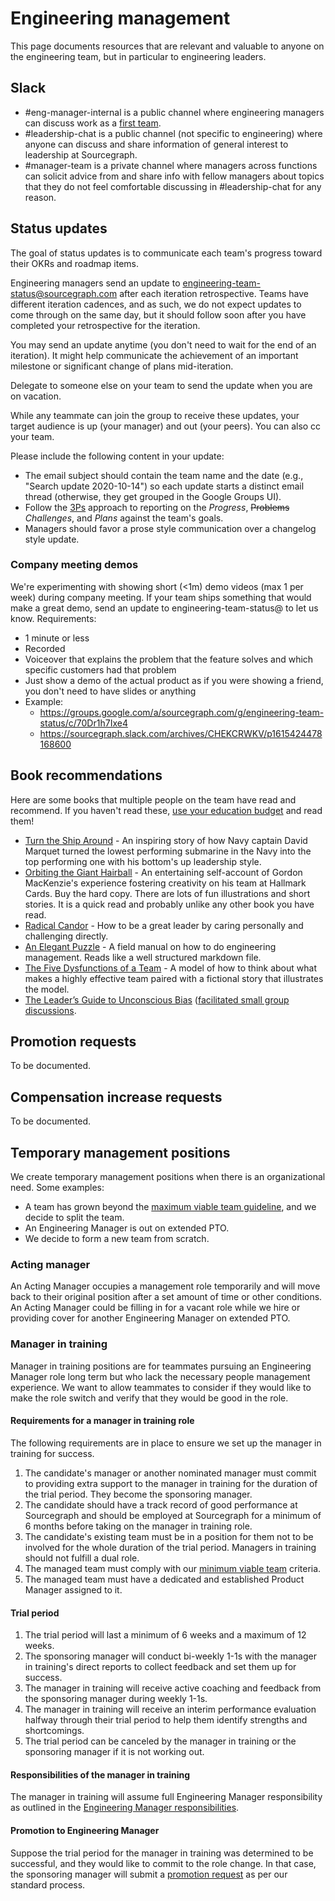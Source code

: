 # Engineering management

This page documents resources that are relevant and valuable to anyone on the engineering team, but in particular to engineering leaders.

## Slack

- #eng-manager-internal is a public channel where engineering managers can discuss work as a [first team](https://lethain.com/first-team/).
- #leadership-chat is a public channel (not specific to engineering) where anyone can discuss and share information of general interest to leadership at Sourcegraph.
- #manager-team is a private channel where managers across functions can solicit advice from and share info with fellow managers about topics that they do not feel comfortable discussing in #leadership-chat for any reason.

## Status updates

The goal of status updates is to communicate each team's progress toward their OKRs and roadmap items.

Engineering managers send an update to [engineering-team-status@sourcegraph.com](https://groups.google.com/a/sourcegraph.com/g/engineering-team-status) after each iteration retrospective. Teams have different iteration cadences, and as such, we do not expect updates to come through on the same day, but it should follow soon after you have completed your retrospective for the iteration.

You may send an update anytime (you don't need to wait for the end of an iteration). It might help communicate the achievement of an important milestone or significant change of plans mid-iteration.

Delegate to someone else on your team to send the update when you are on vacation.

While any teammate can join the group to receive these updates, your target audience is up (your manager) and out (your peers). You can also cc your team.

Please include the following content in your update:

- The email subject should contain the team name and the date (e.g., "Search update 2020-10-14") so each update starts a distinct email thread (otherwise, they get grouped in the Google Groups UI).
- Follow the [3Ps](https://en.wikipedia.org/wiki/Progress,_plans,_problems) approach to reporting on the _Progress_, ~~Problems~~ _Challenges_, and _Plans_ against the team's goals.
- Managers should favor a prose style communication over a changelog style update.

### Company meeting demos

We're experimenting with showing short (<1m) demo videos (max 1 per week) during company meeting. If your team ships something that would make a great demo, send an update to engineering-team-status@ to let us know. Requirements:

- 1 minute or less
- Recorded 
- Voiceover that explains the problem that the feature solves and which specific customers had that problem
- Just show a demo of the actual product as if you were showing a friend, you don't need to have slides or anything
- Example:
  - https://groups.google.com/a/sourcegraph.com/g/engineering-team-status/c/70Dr1h7Ixe4
  - https://sourcegraph.slack.com/archives/CHEKCRWKV/p1615424478168600

## Book recommendations

Here are some books that multiple people on the team have read and recommend. If you haven't read these, [use your education budget](../people-ops/travel.md#professional-development-and-education) and read them!

- [Turn the Ship Around](https://www.amazon.com/Turn-Ship-Around-Turning-Followers/dp/1591846404/) - An inspiring story of how Navy captain David Marquet turned the lowest performing submarine in the Navy into the top performing one with his bottom's up leadership style.
- [Orbiting the Giant Hairball](https://www.amazon.com/Orbiting-Giant-Hairball-Corporate-Surviving/dp/0670879835/) - An entertaining self-account of Gordon MacKenzie's experience fostering creativity on his team at Hallmark Cards. Buy the hard copy. There are lots of fun illustrations and short stories. It is a quick read and probably unlike any other book you have read.
- [Radical Candor](https://www.radicalcandor.com/the-book/) - How to be a great leader by caring personally and challenging directly.
- [An Elegant Puzzle](https://lethain.com/elegant-puzzle/) - A field manual on how to do engineering management. Reads like a well structured markdown file.
- [The Five Dysfunctions of a Team](https://www.amazon.com/Five-Dysfunctions-Team-Leadership-Fable/dp/0787960756) - A model of how to think about what makes a highly effective team paired with a fictional story that illustrates the model.
- [The Leader’s Guide to Unconscious Bias](https://www.amazon.com/Leaders-Guide-Unconscious-Bias-High-Performing/dp/1982144319) ([facilitated small group discussions](../support/support-values-enablement.md#part-2-deep-dive-on-be-welcoming-and-inclusive).

## Promotion requests

To be documented.

## Compensation increase requests

To be documented.

## Temporary management positions

We create temporary management positions when there is an organizational need. Some examples:

- A team has grown beyond the [maximum viable team guideline](eng_org.md#maximum-viable-team), and we decide to split the team.
- An Engineering Manager is out on extended PTO.
- We decide to form a new team from scratch. 

### Acting manager

An Acting Manager occupies a management role temporarily and will move back to their original position after a set amount of time or other conditions. An Acting Manager could be filling in for a vacant role while we hire or providing cover for another Engineering Manager on extended PTO.

### Manager in training

Manager in training positions are for teammates pursuing an Engineering Manager role long term but who lack the necessary people management experience. We want to allow teammates to consider if they would like to make the role switch and verify that they would be good in the role.

#### Requirements for a manager in training role

The following requirements are in place to ensure we set up the manager in training for success.

1. The candidate's manager or another nominated manager must commit to providing extra support to the manager in training for the duration of the trial period. They become the sponsoring manager.
1. The candidate should have a track record of good performance at Sourcegraph and should be employed at Sourcegraph for a minimum of 6 months before taking on the manager in training role.
1. The candidate's existing team must be in a position for them not to be involved for the whole duration of the trial period. Managers in training should not fulfill a dual role.
1. The managed team must comply with our [minimum viable team](eng_org.md#minimum-viable-team) criteria.
1. The managed team must have a dedicated and established Product Manager assigned to it.

#### Trial period

1. The trial period will last a minimum of 6 weeks and a maximum of 12 weeks.
1. The sponsoring manager will conduct bi-weekly 1-1s with the manager in training's direct reports to collect feedback and set them up for success.
1. The manager in training will receive active coaching and feedback from the sponsoring manager during weekly 1-1s.
1. The manager in training will receive an interim performance evaluation halfway through their trial period to help them identify strengths and shortcomings.
1. The trial period can be canceled by the manager in training or the sponsoring manager if it is not working out.

#### Responsibilities of the manager in training

The manager in training will assume full Engineering Manager responsibility as outlined in the [Engineering Manager responsibilities](roles.md#engineering-manager).

#### Promotion to Engineering Manager

Suppose the trial period for the manager in training was determined to be successful, and they would like to commit to the role change. In that case, the sponsoring manager will submit a [promotion request](#promotion-requests) as per our standard process.